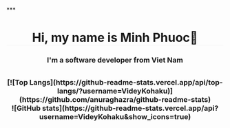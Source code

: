 ***<h1 align="center" style="text-align: center; border-bottom: solid 1px #F2F2F2; margin-bottom: 24px;">Hi, my name is Minh Phuoc👋</h3>
<h3 align="center" style="text-align: center; margin-bottom: 32px;"> I'm a software developer from Viet Nam<h3>

<div align="center">[![Top Langs](https://github-readme-stats.vercel.app/api/top-langs/?username=VideyKohaku)](https://github.com/anuraghazra/github-readme-stats)</div>

<div align="center">![GitHub stats](https://github-readme-stats.vercel.app/api?username=VideyKohaku&show_icons=true)</div>



<!--
**VideyKohaku/VideyKohaku** is a ✨ _special_ ✨ repository because its `README.md` (this file) appears on your GitHub profile.

Here are some ideas to get you started:

- 🔭 I’m currently working on ...
- 🌱 I’m currently learning ...
- 👯 I’m looking to collaborate on ...
- 🤔 I’m looking for help with ...
- 💬 Ask me about ...
- 📫 How to reach me: ...
- 😄 Pronouns: ...
- ⚡ Fun fact: ...
-->
